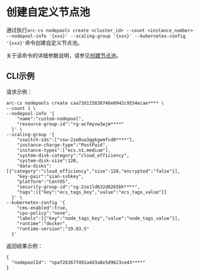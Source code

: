 # 创建自定义节点池

通过执行`arc-cs nodepools create <cluster_id> --count <instance_number> --nodepool-info '{xxx}' --scaling-group '{xxx}' --kubernetes-config '{xxx}'`命令创建自定义节点池。

关于该命令的详细参数说明，请参见[创建节点池](/intl.zh-CN/API参考/节点池/创建节点池.md)。

## CLI示例

请求示例：

```
arc-cs nodepools create caa73d115830746e0942c9554ecae**** \
--count 1 \
--nodepool-info '{
    "name":"custom-nodepool",
    "resource-group-id":"rg-acfmyvw3wjm****"
  }' \
--scaling-group '{
    "vswitch-ids":["vsw-2ze0ua3ggkgwmfcd0****"],
    "instance-charge-type":"PostPaid",
    "instance-types":["ecs.n1.medium"],
    "system-disk-category":"cloud_efficiency",
    "system-disk-size":120,
    "data-disks":[{"category":"cloud_efficiency","size":120,"encrypted":"false"}],
    "key-pair":"sian-sshkey",
    "platform":"CentOS",
    "security-group-id":"sg-2ze1ld632d8265bh****",
    "tags":[{"key":"ecs_tags_key","value":"ecs_tags_value"}]
  }' \
--kubernetes-config '{
    "cms-enabled":true,
    "cpu-policy":"none",
    "labels":[{"key":"node_tags_key","value":"node_tags_value"}],
    "runtime":"docker",
    "runtime-version":"19.03.5"
  }'
```

返回结果示例：

```
{
  "nodepoolId": "npaf26367f491a4d3a8e5d9623ce43****"
}
```

